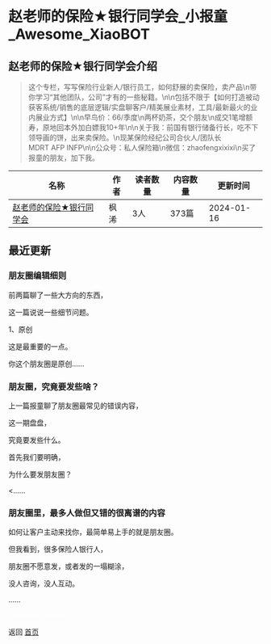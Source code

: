 # 赵老师的保险★银行同学会_小报童_Awesome_XiaoBOT

## 赵老师的保险★银行同学会介绍
> 这个专栏，写写保险行业新人/银行员工，如何舒展的卖保险，卖产品\n带你学习“其他团队，公司”才有的一些秘籍。\n\n包括不限于【如何打造被动获客系统/销售的底层逻辑/实盘聊客户/精美展业素材，工具/最新最火的业内展业方式】\n\n早鸟价：66/季度\n两杯奶茶，交个朋友\n成交1笔增额寿，原地回本外加白嫖我10+年\n\n关于我：前国有银行储备行长，吃不下领导画的饼，出来卖保险。\n现某保险经纪公司合伙人/团队长  
MDRT AFP INFP\n\n公众号：私人保险箱\n微信：zhaofengxixixi\n买了报童的朋友，加下我。  
  


|名称|作者|读者数量|内容数量|更新时间|
|---|---|---|---|---|
|[赵老师的保险★银行同学会](https://xiaobot.net/p/95533?refer=0b133df9-27dc-423b-8101-639049001c13)|枫浠|3人|373篇|2024-01-16|

## 最近更新
### 朋友圈编辑细则

前两篇聊了一些大方向的东西，

这一篇说说一些细节问题。

1、原创

这是最重要的一点。

你这个朋友圈是原创......

### 朋友圈，究竟要发些啥？

上一篇报童聊了朋友圈最常见的错误内容，

这一期盘盘，

究竟要发些什么。

首先我们要明确，

为什么要发朋友圈？

<......

### 朋友圈里，最多人做但又错的很离谱的内容

如何让客户主动来找你，最简单易上手的就是朋友圈。

但我看到，很多保险人银行人，

朋友圈不愿意发，或者发的一塌糊涂，

没人咨询，没人互动。

......


<a href="https://github.com/Reno9527/awesome-xiaobot" style="color: white; text-decoration: none;">awesome-xiaobot</a>

返回 [首页](../README.md)
